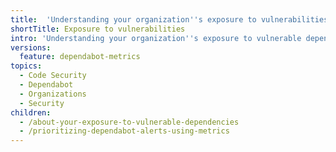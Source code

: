 ```yaml
---
title:  'Understanding your organization''s exposure to vulnerabilities'
shortTitle: Exposure to vulnerabilities
intro: 'Understanding your organization''s exposure to vulnerable dependencies is crucial for identifying and prioritizing security risks. This awareness allows you to prioritize remediation efforts, reduce the likelihood of security breaches, protect sensitive data, and maintain the overall integrity and reputation of the organization.'
versions:
  feature: dependabot-metrics
topics:
  - Code Security
  - Dependabot
  - Organizations
  - Security
children:
  - /about-your-exposure-to-vulnerable-dependencies
  - /prioritizing-dependabot-alerts-using-metrics
---
```


